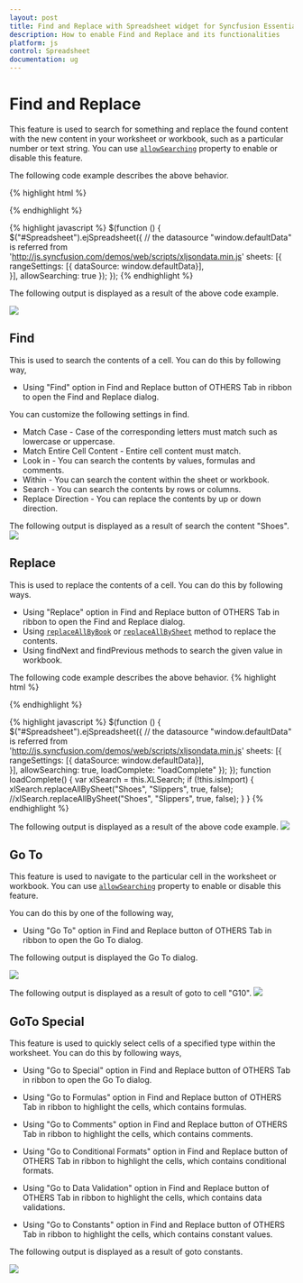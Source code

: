 ```yaml
---
layout: post
title: Find and Replace with Spreadsheet widget for Syncfusion Essential JS
description: How to enable Find and Replace and its functionalities
platform: js
control: Spreadsheet
documentation: ug
--- 
```


# Find and Replace

This feature is used to search for something and replace the found content with the new content in your worksheet or workbook, such as a particular number or text string. You can use [`allowSearching`](https://help.syncfusion.com/js/api/ejspreadsheet#members:allowsearching "allowSearching") property to enable or disable this feature.

The following code example describes the above behavior.

{% highlight html %}
<div id="Spreadsheet"></div> 
{% endhighlight %}

{% highlight javascript %}
$(function () {
    $("#Spreadsheet").ejSpreadsheet({
        // the datasource "window.defaultData" is referred from 'http://js.syncfusion.com/demos/web/scripts/xljsondata.min.js'
        sheets: [{
            rangeSettings: [{ dataSource: window.defaultData}],                               
        }],
        allowSearching: true
    });
});
{% endhighlight %}

The following output is displayed as a result of the above code example.

![](Find-and-Replace_images/Find-and-Replace_img1.png)

## Find

This is used to search the contents of a cell. You can do this by following way,

* Using "Find" option in Find and Replace button of OTHERS Tab in ribbon to open the Find and Replace dialog.

You can customize the following settings in find.

* Match Case - Case of the corresponding letters must match such as lowercase or uppercase.
* Match Entire Cell Content - Entire cell content must match.
* Look in - You can search the contents by values, formulas and comments.
* Within - You can search the content within the sheet or workbook.
* Search - You can search the contents by rows or columns.
* Replace Direction - You can replace the contents by up or down direction.

The following output is displayed as a result of search the content "Shoes".
![](Find-and-Replace_images/Find-and-Replace_img2.png)

## Replace

This is used to replace the contents of a cell. You can do this by following ways.

* Using "Replace" option in Find and Replace button of OTHERS Tab in ribbon to open the Find and Replace dialog.
* Using [`replaceAllByBook`](https://help.syncfusion.com/js/api/ejspreadsheet#methods:xlsearch-replaceallbybook "replaceAllByBook") or [`replaceAllBySheet`](https://help.syncfusion.com/js/api/ejspreadsheet#methods:xlsearch-replaceallbysheet "replaceAllBySheet") method to replace the contents.
* Using findNext and findPrevious methods to search the given value in workbook.

The following code example describes the above behavior.
{% highlight html %}
<div id="Spreadsheet"></div> 
{% endhighlight %}

{% highlight javascript %}
$(function () {
    $("#Spreadsheet").ejSpreadsheet({
        // the datasource "window.defaultData" is referred from 'http://js.syncfusion.com/demos/web/scripts/xljsondata.min.js'
        sheets: [{
            rangeSettings: [{ dataSource: window.defaultData}],                               
        }],
        allowSearching: true,
        loadComplete: "loadComplete"
    });
});
function loadComplete() {
    var xlSearch = this.XLSearch;
    if (!this.isImport) {
        xlSearch.replaceAllBySheet("Shoes", "Slippers", true, false); 
        //xlSearch.replaceAllBySheet("Shoes", "Slippers", true, false);
    }
}
{% endhighlight %}

The following output is displayed as a result of the above code example.
![](Find-and-Replace_images/Find-and-Replace_img3.png)

## Go To

This feature is used to navigate to the particular cell in the worksheet or workbook. You can use [`allowSearching`](https://help.syncfusion.com/js/api/ejspreadsheet#members:allowsearching "allowSearching") property to enable or disable this feature.

You can do this by one of the following way,

* Using "Go To" option in Find and Replace button of OTHERS Tab in ribbon to open the Go To dialog.

The following output is displayed the Go To dialog.

![](Find-and-Replace_images/Find-and-Replace_img4.png)

The following output is displayed as a result of goto to cell "G10".
![](Find-and-Replace_images/Find-and-Replace_img5.png)

## GoTo Special

This feature is used to quickly select cells of a specified type within the worksheet. You can do this by following ways,

* Using "Go to Special" option in Find and Replace button of OTHERS Tab in ribbon to open the Go To dialog.

* Using "Go to Formulas" option in Find and Replace button of OTHERS Tab in ribbon to highlight the cells, which contains formulas.

* Using "Go to Comments" option in Find and Replace button of OTHERS Tab in ribbon to highlight the cells, which contains comments.

* Using "Go to Conditional Formats" option in Find and Replace button of OTHERS Tab in ribbon to highlight the cells, which contains conditional formats.

* Using "Go to Data Validation" option in Find and Replace button of OTHERS Tab in ribbon to highlight the cells, which contains data validations.

* Using "Go to Constants" option in Find and Replace button of OTHERS Tab in ribbon to highlight the cells, which contains constant values.

The following output is displayed as a result of goto constants.

![](Find-and-Replace_images/Find-and-Replace_img6.png)